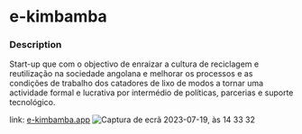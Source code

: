 # e-kimbamba

### Description
Start-up que com o objectivo de enraizar a cultura de reciclagem e reutilização na sociedade angolana e melhorar os processos e as condições de trabalho dos catadores de lixo de modos a tornar uma actividade formal e lucrativa por intermédio de políticas, parcerias e suporte tecnológico.

link: [e-kimbamba.app](https://e-kimbamba.vercel.app/)
![Captura de ecrã 2023-07-19, às 14 33 32](https://github.com/Seratooo/e-kimbamba/assets/72074975/fe2315a7-438e-46ac-8eac-3802c6cfae4b)
